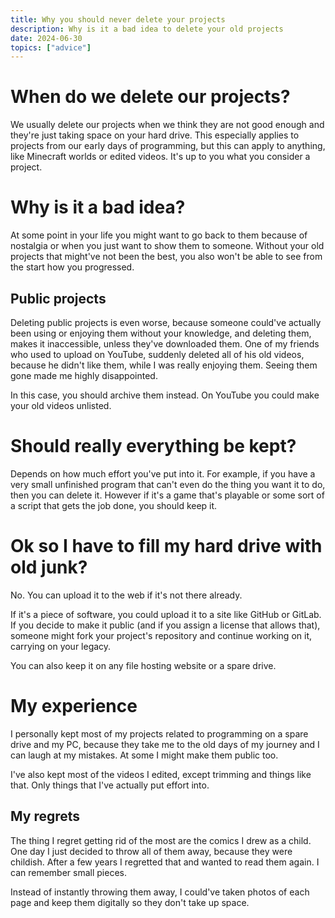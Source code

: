 ```yaml
---
title: Why you should never delete your projects
description: Why is it a bad idea to delete your old projects
date: 2024-06-30
topics: ["advice"]
---
```


# When do we delete our projects?

We usually delete our projects when we think they are not good enough and they're just taking space on your hard drive. This especially applies to projects from our early days of programming, but this can apply to anything, like Minecraft worlds or edited videos. It's up to you what you consider a project. 

# Why is it a bad idea?

At some point in your life you might want to go back to them because of nostalgia or when you just want to show them to someone. Without your old projects that might've not been the best, you also won't be able to see from the start how you progressed. 

## Public projects

Deleting public projects is even worse, because someone could've actually been using or enjoying them without your knowledge, and deleting them, makes it inaccessible, unless they've downloaded them. One of my friends who used to upload on YouTube, suddenly deleted all of his old videos, because he didn't like them, while I was really enjoying them. Seeing them gone made me highly disappointed.

In this case, you should archive them instead. On YouTube you could make your old videos unlisted. 

# Should really everything be kept?

Depends on how much effort you've put into it. For example, if you have a very small unfinished program that can't even do the thing you want it to do, then you can delete it. However if it's a game that's playable or some sort of a script that gets the job done, you should keep it. 

# Ok so I have to fill my hard drive with old junk?

No. You can upload it to the web if it's not there already.

If it's a piece of software, you could upload it to a site like GitHub or GitLab. If you decide to make it public (and if you assign a license that allows that), someone might fork your project's repository and continue working on it, carrying on your legacy.

You can also keep it on any file hosting website or a spare drive. 

# My experience

I personally kept most of my projects related to programming on a spare drive and my PC, because they take me to the old days of my journey and I can laugh at my mistakes. At some I might make them public too.

I've also kept most of the videos I edited, except trimming and things like that. Only things that I've actually put effort into. 

## My regrets

The thing I regret getting rid of the most are the comics I drew as a child. One day I just decided to throw all of them away, because they were childish. After a few years I regretted that and wanted to read them again. I can remember small pieces.

Instead of instantly throwing them away, I could've taken photos of each page and keep them digitally so they don't take up space. 